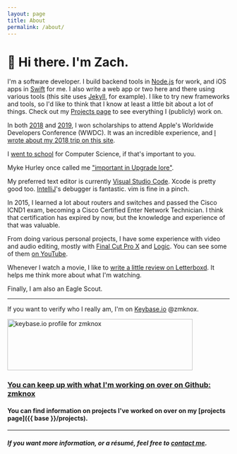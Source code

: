 ```yaml
---
layout: page
title: About
permalink: /about/
---
```


# 👋 Hi there. I'm Zach.

I'm a software developer. I build backend tools in [Node.js](https://nodejs.org/en/) for work, and iOS apps in [Swift](https://swift.org/) for me. I also write a web app or two here and there using various tools (this site uses [Jekyll](https://jekyllrb.com/), for example). I like to try new frameworks and tools, so I'd like to think that I know at least a little bit about a lot of things. Check out my [Projects page](https://zachknox.com/projects) to see everything I (publicly) work on.

In both [2018](https://zachknox.com/2018/04/02/WWDC-scholarship-application.html) and [2019](https://zachknox.com/2019/03/25/WWDC19-scholarship-application.html), I won scholarships to attend Apple's Worldwide Developers Conference (WWDC). It was an incredible experience, and [I wrote about my 2018 trip on this site](https://zachknox.com/wwdc/2018/08/03/thoughts-on-wwdc18.html).

I [went to school](https://gmu.edu/) for Computer Science, if that's important to you.

Myke Hurley once called me ["important in Upgrade lore"](https://overcast.fm/+Fcm-R0sbo/54:08).

My preferred text editor is currently [Visual Studio Code](https://code.visualstudio.com/). Xcode is pretty good too. [IntelliJ](https://www.jetbrains.com/idea/)'s debugger is fantastic. vim is fine in a pinch.

In 2015, I learned a lot about routers and switches and passed the Cisco ICND1 exam, becoming a Cisco Certified Enter Network Technician. I think that certification has expired by now, but the knowledge and experience of that was valuable.

From doing various personal projects, I have some experience with video and audio editing, mostly with [Final Cut Pro X](https:/www.apple.com/final-cut-pro/) and [Logic](https://www.apple.com/logic-pro/). You can see some of them [on YouTube](http://youtube.com/c/ZachKnoxM/).

Whenever I watch a movie, I like to [write a little review on Letterboxd](https://letterboxd.com/zmknox/). It helps me think more about what I'm watching.

Finally, I am also an Eagle Scout.

---------------------------

If you want to verify who I really am, I'm on [Keybase.io](https://keybase.io/) @zmknox.

<a href="https://keybase.io/zmknox"><img src="https://keybase.onlineth.com/zmknox.png?theme=dark" width="420" height="116" alt="keybase.io profile for zmknox"></a>

### [You can keep up with what I'm working on over on Github: <i class="fab fa-github"></i> zmknox](https://github.com/zmknox)

#### You can find information on projects I've worked on over on my [projects page]({{ base }}/projects).

---------------------------

##### If you want more information, or a résumé, feel free to [contact me](https://zachknox.com/contact/).

